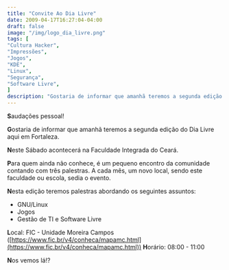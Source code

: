 ```yaml
---
title: "Convite Ao Dia Livre"
date: 2009-04-17T16:27:04-04:00
draft: false
image: "/img/logo_dia_livre.png"
tags: [
"Cultura Hacker",
"Impressões",
"Jogos",
"KDE",
"Linux",
"Segurança",
"Software Livre",
]
description: "Gostaria de informar que amanhã teremos a segunda edição do Dia Livre aqui em Fortaleza."
---
```

**S**audações pessoal!

**G**ostaria de informar que amanhã teremos a segunda edição do Dia Livre aqui em Fortaleza.

**N**este Sábado acontecerá na Faculdade Integrada do Ceará.

**P**ara quem ainda não conhece, é um pequeno encontro da comunidade contando com três palestras. A cada mês, um novo local, sendo este faculdade ou escola, sedia o evento.

**N**esta edição teremos palestras abordando os seguintes assuntos:
* GNU/Linux
* Jogos
* Gestão de TI e Software Livre

**L**ocal: FIC - Unidade Moreira Campos ([https://www.fic.br/v4/conheca/mapamc.html](https://www.fic.br/v4/conheca/mapamc.html))
**H**orário: 08:00 - 11:00

**N**os vemos lá!?
